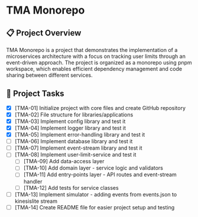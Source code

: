 # TMA Monorepo

## 📋 Project Overview

TMA Monorepo is a project that demonstrates the implementation of a microservices architecture with a focus on tracking user limits through an event-driven approach. The project is organized as a monorepo using pnpm workspace, which enables efficient dependency management and code sharing between different services.

## 📝 Project Tasks

- [x] [TMA-01] Initialize project with core files and create GitHub repository
- [x] [TMA-02] File structure for libraries/applications
- [x] [TMA-03] Implement config library and test it
- [x] [TMA-04] Implement logger library and test it
- [x] [TMA-05] Implement error-handling library and test it
- [ ] [TMA-06] Implement database library and test it
- [ ] [TMA-07] Implement event-stream library and test it
- [ ] [TMA-08] Implement user-limit-service and test it
  - [ ] [TMA-09] Add data-access layer
  - [ ] [TMA-10] Add domain layer - service logic and validators
  - [ ] [TMA-11] Add entry-points layer - API routes and event-stream handler
  - [ ] [TMA-12] Add tests for service classes
- [ ] [TMA-13] Implement simulator - adding events from events.json to kinesislite stream
- [ ] [TMA-14] Create README file for easier project setup and testing
